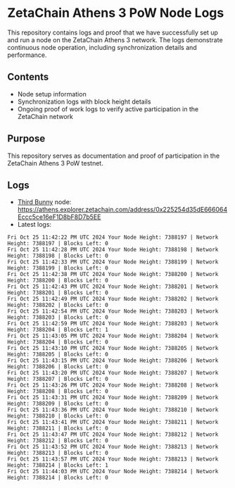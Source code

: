 # ZetaChain Athens 3 PoW Node Logs
This repository contains logs and proof that we have successfully set up and run a node on the ZetaChain Athens 3 network. The logs demonstrate continuous node operation, including synchronization details and performance.

## Contents
- Node setup information
- Synchronization logs with block height details
- Ongoing proof of work logs to verify active participation in the ZetaChain network

## Purpose
This repository serves as documentation and proof of participation in the ZetaChain Athens 3 PoW testnet.

## Logs

- [Third Bunny](https://thirdbunny.xyz/) node: https://athens.explorer.zetachain.com/address/0x225254d35dE666064Eccc5ce16eF1D8bF8D7b5EE
- Latest logs:
```
Fri Oct 25 11:42:22 PM UTC 2024 Your Node Height: 7388197 | Network Height: 7388197 | Blocks Left: 0
Fri Oct 25 11:42:28 PM UTC 2024 Your Node Height: 7388198 | Network Height: 7388198 | Blocks Left: 0
Fri Oct 25 11:42:33 PM UTC 2024 Your Node Height: 7388199 | Network Height: 7388199 | Blocks Left: 0
Fri Oct 25 11:42:38 PM UTC 2024 Your Node Height: 7388200 | Network Height: 7388200 | Blocks Left: 0
Fri Oct 25 11:42:43 PM UTC 2024 Your Node Height: 7388201 | Network Height: 7388201 | Blocks Left: 0
Fri Oct 25 11:42:49 PM UTC 2024 Your Node Height: 7388202 | Network Height: 7388202 | Blocks Left: 0
Fri Oct 25 11:42:54 PM UTC 2024 Your Node Height: 7388203 | Network Height: 7388203 | Blocks Left: 0
Fri Oct 25 11:42:59 PM UTC 2024 Your Node Height: 7388203 | Network Height: 7388204 | Blocks Left: 1
Fri Oct 25 11:43:05 PM UTC 2024 Your Node Height: 7388204 | Network Height: 7388204 | Blocks Left: 0
Fri Oct 25 11:43:10 PM UTC 2024 Your Node Height: 7388205 | Network Height: 7388205 | Blocks Left: 0
Fri Oct 25 11:43:15 PM UTC 2024 Your Node Height: 7388206 | Network Height: 7388206 | Blocks Left: 0
Fri Oct 25 11:43:20 PM UTC 2024 Your Node Height: 7388207 | Network Height: 7388207 | Blocks Left: 0
Fri Oct 25 11:43:26 PM UTC 2024 Your Node Height: 7388208 | Network Height: 7388208 | Blocks Left: 0
Fri Oct 25 11:43:31 PM UTC 2024 Your Node Height: 7388209 | Network Height: 7388209 | Blocks Left: 0
Fri Oct 25 11:43:36 PM UTC 2024 Your Node Height: 7388210 | Network Height: 7388210 | Blocks Left: 0
Fri Oct 25 11:43:41 PM UTC 2024 Your Node Height: 7388211 | Network Height: 7388211 | Blocks Left: 0
Fri Oct 25 11:43:47 PM UTC 2024 Your Node Height: 7388212 | Network Height: 7388212 | Blocks Left: 0
Fri Oct 25 11:43:52 PM UTC 2024 Your Node Height: 7388213 | Network Height: 7388213 | Blocks Left: 0
Fri Oct 25 11:43:57 PM UTC 2024 Your Node Height: 7388213 | Network Height: 7388214 | Blocks Left: 1
Fri Oct 25 11:44:03 PM UTC 2024 Your Node Height: 7388214 | Network Height: 7388214 | Blocks Left: 0
```

